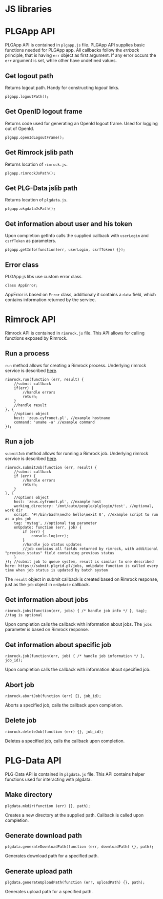 # JS libraries

# PLGApp API

PLGApp API is contained in `plgapp.js` file. PLGApp API supplies
basic functions needed for PLGApp app. All callbacks follow the
*errback* principle, that is having `err` object as first
argument. If any error occurs the `err` argument is set, while
other have undefined values.

## Get logout path

Returns logout path. Handy for constructing *logout* links.

```
plgapp.logoutPath();
```

## Get OpenID logout frame

Returns code used for generating an OpenId logout frame. Used for
logging out of OpenId.

```
plgapp.openIdLogoutFrame();
```
## Get Rimrock jslib path

Returns location of `rimrock.js`.

```
plgapp.rimrockJsPath();
```
## Get PLG-Data jslib path

Returns location of `plgdata.js`.

```
plgapp.okgdataJsPath();
```

## Get information about user and his token

Upon completion getInfo calls the supplied callback with `userLogin`
and `csrfToken` as parameters.

```
plgapp.getInfo(function(err, userLogin, csrfToken) {});
```

## Error class

PLGApp js libs use custom error class.

```
class AppError;
```

AppError is based on `Error` class, additionaly it contains a `data`
field, which contains information returned by the service.

# Rimrock API

Rimrock API is contained in `rimrock.js` file. This API allows for
calling functions exposed by Rimrock.

## Run a process

`run` method allows for creating a Rimrock process. Underlying rimrock
service is described [here](https://submit.plgrid.pl/processes).

```
rimrock.run(function (err, result) {
    //submit callback
    if(err) {
        //handle errors
        return;
    }
    //handle result
}, {
    //options object
    host: 'zeus.cyfronet.pl', //example hostname
    command: 'uname -a' //example command
});
```



## Run a job

`submitJob` method allows for running a Rimrock job. Underlying rimrock
service is described [here](https://submit.plgrid.pl/jobs).

```
rimrock.submitJob(function (err, result) {
    //submit callback
    if (err) {
        //handle errors
        return;
    }
}, {
    //options object
    host: 'zeus.cyfronet.pl', //example host
    working_directory: '/mnt/auto/people/plglogin/test', //optional, work dir
    script: '#!/bin/bash\necho hello\nexit 0', //example script to run as a pbs job
    tag: 'mytag', //optional tag parameter
    onUpdate: function (err, job) {
        if (err) {
            console.log(err);
        }
        //handle job status updates
        //job contains all fields returned by rimrock, with additional "previous_status" field containing previous status
    }
}); //submit job to queue system, result is similar to one described here: https://submit.plgrid.pl/jobs, onUpdate function is called every time when job status is updated by batch system
```

The `result` object in submit callback is created based on Rimrock response, just as the `job` object in `onUpdate` callback.

## Get information about jobs

```
rimrock.jobs(function(err, jobs) { /* handle job info */ }, tag); //tag is optional
```

Upon completion calls the callback with information about jobs. The `jobs` parameter is based on Rimrock response.

## Get information about specific job

```
rimrock.job(function(err, job) { /* handle job information */ }, job_id);
```

Upon completion calls the callback with information about specified job.

## Abort job

```
rimrock.abortJob(function (err) {}, job_id);
```

Aborts a specified job, calls the callback upon completion.

## Delete job

```
rimrock.deleteJob(function (err) {}, job_id);
```

Deletes a specified job, calls the callback upon completion.

# PLG-Data API

PLG-Data API is contained in `plgdata.js` file. This API contains
helper functions used for interacting with plgdata.

## Make directory

```
plgdata.mkdir(function (err) {}, path);
```

Creates a new directory at the supplied path. Callback is called upon completion.

## Generate download path

```
plgdata.generateDownloadPath(function (err, downloadPath) {}, path);
```

Generates download path for a specified path.

## Generate upload path

```
plgdata.generateUploadPath(function (err, uploadPath) {}, path);
```

Generates upload path for a specified path.